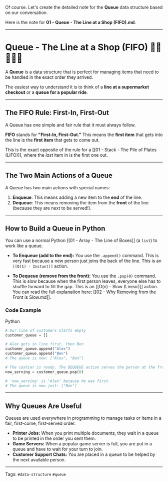 Of course. Let's create the detailed note for the **Queue** data structure based on our conversation.

Here is the note for **01 - Queue - The Line at a Shop (FIFO).md**.

---

# Queue - The Line at a Shop (FIFO) 🚶‍♂️🚶‍♀️🚶

A **Queue** is a data structure that is perfect for managing items that need to be handled in the exact order they arrived.

The easiest way to understand it is to think of a **line at a supermarket checkout** or a **queue for a popular ride**.

---

## The FIFO Rule: First-In, First-Out

A Queue has one simple and fair rule that it must always follow.

**FIFO** stands for **"First-In, First-Out."** This means the **first item** that gets into the line is the **first item** that gets to come out.

This is the exact opposite of the rule for a [[01 - Stack - The Pile of Plates (LIFO)]], where the _last_ item in is the first one out.

---

## The Two Main Actions of a Queue

A Queue has two main actions with special names:

1. **Enqueue**: This means adding a new item to the **end** of the line.
2. **Dequeue**: This means removing the item from the **front** of the line (because they are next to be served!).

---

## How to Build a Queue in Python

You can use a normal Python [[01 - Array - The Line of Boxes]] (a `list`) to work like a queue.

- **To Enqueue (add to the end):** You use the `.append()` command. This is very fast because a new person just joins the back of the line. This is an `[[O(1) - Instant]]` action.
    
- **To Dequeue (remove from the front):** You use the `.pop(0)` command. This is slow because when the first person leaves, everyone else has to shuffle forward to fill the gap. This is an [[O(n) - Slow (Linear)]] action. You can read the full explanation here: [[02 - Why Removing from the Front is Slow.md]].
    

### Code Example

Python

```Python
# Our line of customers starts empty
customer_queue = []

# Alex gets in line first, then Ben
customer_queue.append("Alex")
customer_queue.append("Ben")
# The queue is now: ["Alex", "Ben"]

# The cashier is ready. The DEQUEUE action serves the person at the front.
now_serving = customer_queue.pop(0)

# 'now_serving' is "Alex" because he was first.
# The queue is now just: ["Ben"]
```

---

## Why Queues Are Useful

Queues are used everywhere in programming to manage tasks or items in a fair, first-come, first-served order.

- **Printer Jobs:** When you print multiple documents, they wait in a queue to be printed in the order you sent them.
- **Game Servers:** When a popular game server is full, you are put in a queue and have to wait for your turn to join.
- **Customer Support Chats:** You are placed in a queue to be helped by the next available person.

---

Tags: `#data-structure` `#queue`
